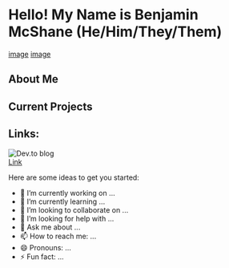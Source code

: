 # **Hello! My Name is Benjamin McShane (He/Him/They/Them)**
[image](url)
[image](url)

## About Me

## Current Projects

## Links:

![Dev.to blog](https://img.shields.io/badge/dev.to-0A0A0A?style=for-the-badge&logo=dev.to&logoColor=white)
<br/>
[Link](https://dev.to/bmmcshane)





Here are some ideas to get you started:

- 🔭 I’m currently working on ...
- 🌱 I’m currently learning ...
- 👯 I’m looking to collaborate on ...
- 🤔 I’m looking for help with ...
- 💬 Ask me about ...
- 📫 How to reach me: ...
- 😄 Pronouns: ...
- ⚡ Fun fact: ...

